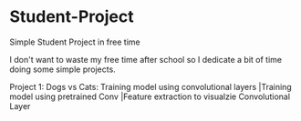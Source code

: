 # Student-Project
Simple Student Project in free time

I don't want to waste my free time after school so I dedicate a bit of time doing some simple projects.

Project 1: Dogs vs Cats: Training model using convolutional layers
                         |Training model using pretrained Conv
                         |Feature extraction to visualzie Convolutional Layer

